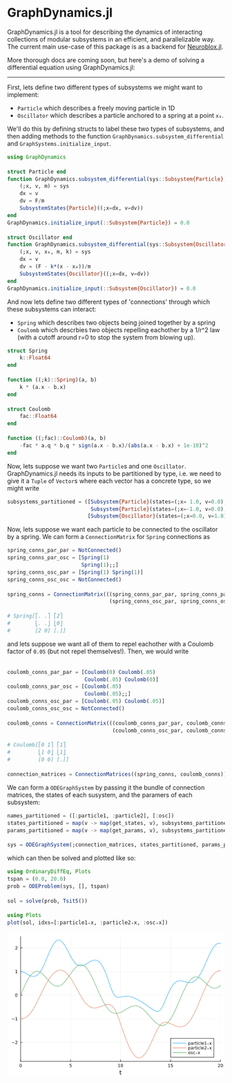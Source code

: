 # GraphDynamics.jl

GraphDynamics.jl is a tool for describing the dynamics of interacting collections of modular subsystems
in an efficient, and parallelizable way. The current main use-case of this package is as a backend for
[Neuroblox.jl](https://www.neuroblox.org/).

More thorough docs are coming soon, but here's a demo of solving a differential equation using GraphDynamics.jl:

______


First, lets define two different types of subsystems we might want to implement:

+ `Particle` which describes a freely moving particle in 1D
+ `Oscillator` which describes a particle anchored to a spring at a point `x₀`.

We'll do this by defining structs to label these two types of subsystems, and then adding methods to the function `GraphDynamics.subsystem_differential` and `GraphSystems.initialize_input`.

``` julia
using GraphDynamics

struct Particle end
function GraphDynamics.subsystem_differential(sys::Subsystem{Particle}, F, t)
    (;x, v, m) = sys
    dx = v
    dv = F/m
    SubsystemStates{Particle}((;x=dx, v=dv))
end
GraphDynamics.initialize_input(::Subsystem{Particle}) = 0.0

struct Oscillator end
function GraphDynamics.subsystem_differential(sys::Subsystem{Oscillator}, F, t)
    (;x, v, x₀, m, k) = sys
    dx = v
    dv = (F - k*(x - x₀))/m
    SubsystemStates{Oscillator}((;x=dx, v=dv))
end
GraphDynamics.initialize_input(::Subsystem{Oscillator}) = 0.0
```

And now lets define two different types of 'connections' through which these subsystems can interact:
+ `Spring` which describes two objects being joined together by a spring
+ `Coulomb` which descrbies two objects repelling eachother by a 1/r^2 law (with a cutoff around r=0 to stop the system from blowing up).

``` julia
struct Spring
    k::Float64
end

function ((;k)::Spring)(a, b)
    k * (a.x - b.x)
end

struct Coulomb
    fac::Float64
end

function ((;fac)::Coulomb)(a, b)
    -fac * a.q * b.q * sign(a.x - b.x)/(abs(a.x - b.x) + 1e-10)^2
end
```

Now, lets suppose we want two `Particle`s and one `Oscillator`. GraphDynamics.jl needs its inputs to be partitioned by type, i.e. we need to give it a `Tuple` of `Vector`s where each vector has a concrete type, so we might write

``` julia
subsystems_partitioned = ([Subsystem{Particle}(states=(;x= 1.0, v=0.0), params=(;m=1.0, q=1.0)),
                           Subsystem{Particle}(states=(;x=-1.0, v=0.0), params=(;m=2.0, q=1.0))],
                          [Subsystem{Oscillator}(states=(;x=0.0, v=1.0), params=(;x₀=0.0, m=3.0, k=1.0, q=1.0))])

```

Now, lets suppose we want each particle to be connected to the oscillator by a spring. We can form a `ConnectionMatrix` for `Spring` connections as

``` julia
spring_conns_par_par = NotConnected()
spring_conns_par_osc = [Spring(1)
                        Spring(1);;]
spring_conns_osc_par = [Spring(1) Spring(1)]
spring_conns_osc_osc = NotConnected()

spring_conns = ConnectionMatrix(((spring_conns_par_par, spring_conns_par_osc),
                                 (spring_conns_osc_par, spring_conns_osc_osc)))

# Spring[⎡. .⎤ ⎡2⎤
#        ⎣. .⎦ ⎣0⎦
#        [2 0] [.]]

```
and lets suppose we want all of them to repel eachother with a Coulomb factor of `0.05` (but not repel themselves!). Then, we would write
``` julia

coulomb_conns_par_par = [Coulomb(0) Coulomb(.05)
                         Coulomb(.05) Coulomb(0)]
coulomb_conns_par_osc = [Coulomb(.05)
                         Coulomb(.05);;]
coulomb_conns_osc_par = [Coulomb(.05) Coulomb(.05)]
coulomb_conns_osc_osc = NotConnected()

coulomb_conns = ConnectionMatrix(((coulomb_conns_par_par, coulomb_conns_par_osc),
                                  (coulomb_conns_osc_par, coulomb_conns_osc_osc)))

# Coulomb[⎡0 1⎤ ⎡1⎤
#         ⎣1 0⎦ ⎣1⎦
#         [0 0] [.]]

connection_matrices = ConnectionMatrices((spring_conns, coulomb_conns))
```

We can form a `ODEGraphSystem` by passing it the bundle of connection matrices, the states of each susystem, and the paramers of each subsystem:

``` julia
names_partitioned = ([:particle1, :particle2], [:osc])
states_partitioned = map(v -> map(get_states, v), subsystems_partitioned)
params_partitioned = map(v -> map(get_params, v), subsystems_partitioned)

sys = ODEGraphSystem(;connection_matrices, states_partitioned, params_partitioned, names_partitioned)
```

which can then be solved and plotted like so:

```julia
using OrdinaryDiffEq, Plots
tspan = (0.0, 20.0)
prob = ODEProblem(sys, [], tspan)

sol = solve(prob, Tsit5())

using Plots
plot(sol, idxs=[:particle1₊x, :particle2₊x, :osc₊x])
```

![the solution](./sol_example.png)
